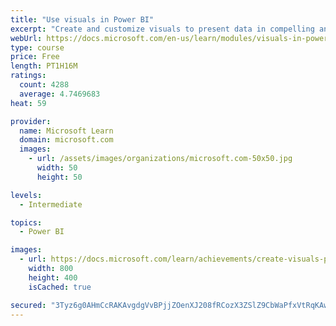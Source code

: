 ```yaml
---
title: "Use visuals in Power BI"
excerpt: "Create and customize visuals to present data in compelling and insightful ways."
webUrl: https://docs.microsoft.com/en-us/learn/modules/visuals-in-power-bi/
type: course
price: Free
length: PT1H16M
ratings:
  count: 4288
  average: 4.7469683
heat: 59

provider:
  name: Microsoft Learn
  domain: microsoft.com
  images:
    - url: /assets/images/organizations/microsoft.com-50x50.jpg
      width: 50
      height: 50

levels:
  - Intermediate

topics:
  - Power BI

images:
  - url: https://docs.microsoft.com/learn/achievements/create-visuals-power-bi-desktop-social.png
    width: 800
    height: 400
    isCached: true

secured: "3Tyz6g0AHmCcRAKAvgdgVvBPjjZOenXJ208fRCozX3ZSlZ9CbWaPfxVtRqKAwNFL+08IcRjm5NhqXo00p+N6OFfTyw0JnNoXLxQMbVlIlS3Vb5mFmv6qoD/7SjE8zL2MoqrN8mu7l02icnBxViHsgshDerWaLy2Jx20+yO4x1hTUscP6ohFysLo8CP7W018ElwaXphEAadxL6ovTxATBUDUsyIkBptWtNWmYsRHvak4w7B9szeIMYFcD43bzfNsDKHAfJCMHhzFzpLX+kmEP5PSa5QTAQJiIDo+3eCnV+SJyBqRhsksS2ak8LlPgbiLpHPPfxujtioNX9Gd4/Kk5TOzD3gxMT0kv/OGGQvDyICeDfO7hsKIGnSrfXoMrcDcK67sxjt9CZ2MzF9/UarnRg/ahO1sj9nOBoZ/Q8GiIVLs=;kcnEQE+SH5IIh1Qh1KsBAw=="
---
```


